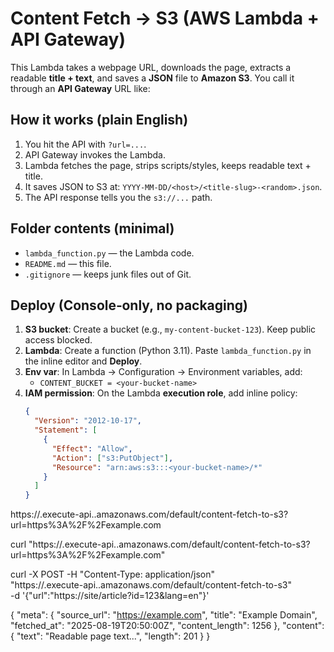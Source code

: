 # Content Fetch → S3 (AWS Lambda + API Gateway)

This Lambda takes a webpage URL, downloads the page, extracts a readable **title + text**, and saves a **JSON** file to **Amazon S3**. You call it through an **API Gateway** URL like:


## How it works (plain English)
1. You hit the API with `?url=...`.
2. API Gateway invokes the Lambda.
3. Lambda fetches the page, strips scripts/styles, keeps readable text + title.
4. It saves JSON to S3 at: `YYYY-MM-DD/<host>/<title-slug>-<random>.json`.
5. The API response tells you the `s3://...` path.

## Folder contents (minimal)
- `lambda_function.py` — the Lambda code.
- `README.md` — this file.
- `.gitignore` — keeps junk files out of Git.

## Deploy (Console‑only, no packaging)
1. **S3 bucket**: Create a bucket (e.g., `my-content-bucket-123`). Keep public access blocked.
2. **Lambda**: Create a function (Python 3.11). Paste `lambda_function.py` in the inline editor and **Deploy**.
3. **Env var**: In Lambda → Configuration → Environment variables, add:
   - `CONTENT_BUCKET = <your-bucket-name>`
4. **IAM permission**: On the Lambda **execution role**, add inline policy:
   ```json
   {
     "Version": "2012-10-17",
     "Statement": [
       {
         "Effect": "Allow",
         "Action": ["s3:PutObject"],
         "Resource": "arn:aws:s3:::<your-bucket-name>/*"
       }
     ]
   }

https://<api-id>.execute-api.<region>.amazonaws.com/default/content-fetch-to-s3?url=https%3A%2F%2Fexample.com

curl "https://<api-id>.execute-api.<region>.amazonaws.com/default/content-fetch-to-s3?url=https%3A%2F%2Fexample.com"

curl -X POST -H "Content-Type: application/json" \
  "https://<api-id>.execute-api.<region>.amazonaws.com/default/content-fetch-to-s3" \
  -d '{"url":"https://site/article?id=123&lang=en"}'

{
  "meta": {
    "source_url": "https://example.com",
    "title": "Example Domain",
    "fetched_at": "2025-08-19T20:50:00Z",
    "content_length": 1256
  },
  "content": {
    "text": "Readable page text...",
    "length": 201
  }
}
